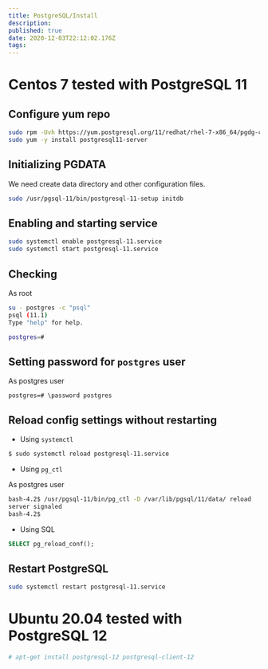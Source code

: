 ```yaml
---
title: PostgreSQL/Install
description: 
published: true
date: 2020-12-03T22:12:02.176Z
tags: 
---
```


# Centos 7 tested with PostgreSQL 11
## Configure yum repo

```sh
sudo rpm -Uvh https://yum.postgresql.org/11/redhat/rhel-7-x86_64/pgdg-centos11-11-2.noarch.rpm
sudo yum -y install postgresql11-server
```

## Initializing PGDATA

We need create data directory and other configuration files.


```sh
sudo /usr/pgsql-11/bin/postgresql-11-setup initdb
```
## Enabling and starting service

```sh
sudo systemctl enable postgresql-11.service
sudo systemctl start postgresql-11.service
```
## Checking
As root

```sh
su - postgres -c "psql"
psql (11.1)
Type "help" for help.

postgres=#
```

## Setting password for `postgres` user

As postgres user

```pgsql
postgres=# \password postgres
```

## Reload config settings without restarting 

* Using `systemctl`


```sh
$ sudo systemctl reload postgresql-11.service
```

* Using `pg_ctl`

As postgres user

```sh
bash-4.2$ /usr/pgsql-11/bin/pg_ctl -D /var/lib/pgsql/11/data/ reload
server signaled
bash-4.2$ 
```

* Using SQL


```sql
SELECT pg_reload_conf();
```

## Restart PostgreSQL


```sh
sudo systemctl restart postgresql-11.service
```


# Ubuntu 20.04 tested with PostgreSQL 12

```sh
# apt-get install postgresql-12 postgresql-client-12
```
